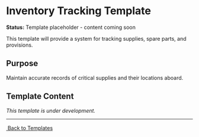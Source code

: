 # Inventory Tracking Template

**Status:** Template placeholder - content coming soon

This template will provide a system for tracking supplies, spare parts, and provisions.

## Purpose

Maintain accurate records of critical supplies and their locations aboard.

## Template Content

_This template is under development._

---

[ Back to Templates](README.md)
